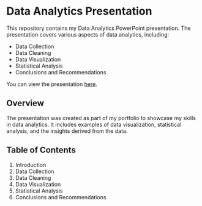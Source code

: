 # Data Analytics Presentation

This repository contains my Data Analytics PowerPoint presentation. The presentation covers various aspects of data analytics, including:

- Data Collection
- Data Cleaning
- Data Visualization
- Statistical Analysis
- Conclusions and Recommendations

You can view the presentation [here](./Decoding%20Cyclistic%20Bike-Share%20Project.pdf).

## Overview

The presentation was created as part of my portfolio to showcase my skills in data analytics. It includes examples of data visualization, statistical analysis, and the insights derived from the data.

## Table of Contents

1. Introduction
2. Data Collection
3. Data Cleaning
4. Data Visualization
5. Statistical Analysis
6. Conclusions and Recommendations
